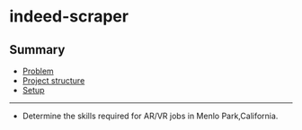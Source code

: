 # indeed-scraper

## Summary
* [Problem](#Problem)
* [Project structure](#Structure)
* [Setup](#Setup)

--------------------------------------------
* Determine the skills required for AR/VR jobs in Menlo Park,California.
